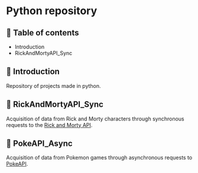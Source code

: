 #  Python repository
## 📝 Table of contents

- Introduction
- RickAndMortyAPI_Sync

## 📔 Introduction

Repository of projects made in python.

## 🥒 RickAndMortyAPI_Sync

Acquisition of data from Rick and Morty characters through synchronous requests to the [Rick and Morty API](https://rickandmortyapi.com/).

## 🔴 PokeAPI_Async

Acquisition of data from Pokemon games through asynchronous requests to [PokeAPI](https://pokeapi.co/).